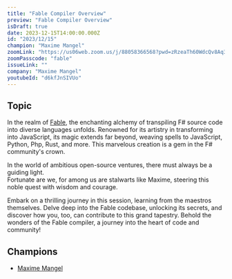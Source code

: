 ```yaml
---
title: "Fable Compiler Overview"
preview: "Fable Compiler Overview"
isDraft: true
date: 2023-12-15T14:00:00.000Z
id: "2023/12/15"
champion: "Maxime Mangel"
zoomLink: "https://us06web.zoom.us/j/88058366568?pwd=zRzeaTh60WdcQv8Aq3bMBwuxlJMGzR.1"
zoomPasscode: "fable"
issueLink: ""
company: "Maxime Mangel"
youtubeId: "d6kfJnSIVUo"
---
```


## Topic

In the realm of [Fable](https://fable.io/), the enchanting alchemy of transpiling F# source code into diverse languages unfolds.
Renowned for its artistry in transforming into JavaScript, its magic extends far beyond, weaving spells to JavaScript, Python, Php, Rust, and more.
This marvelous creation is a gem in the F# community's crown.

In the world of ambitious open-source ventures, there must always be a guiding light.  
Fortunate are we, for among us are stalwarts like Maxime, steering this noble quest with wisdom and courage.

Embark on a thrilling journey in this session, learning from the maestros themselves.
Delve deep into the Fable codebase, unlocking its secrets, and discover how you, too, can contribute to this grand tapestry.
Behold the wonders of the Fable compiler, a journey into the heart of code and community!

## Champions

- [Maxime Mangel](https://github.com/MangelMaxime)
